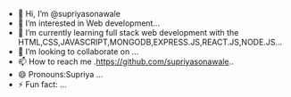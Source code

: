 - 👋 Hi, I’m @supriyasonawale
- 👀 I’m interested in Web development...
- 🌱 I’m currently learning full stack web development with the HTML,CSS,JAVASCRIPT,MONGODB,EXPRESS.JS,REACT.JS,NODE.JS...
- 💞️ I’m looking to collaborate on ...
- 📫 How to reach me .https://github.com/supriyasonawale..
- 😄 Pronouns:Supriya ...
- ⚡ Fun fact: ...

<!---
supriyasonawale/supriyasonawale is a ✨ special ✨ repository because its `README.md` (this file) appears on your GitHub profile.
You can click the Preview link to take a look at your changes.
--->
